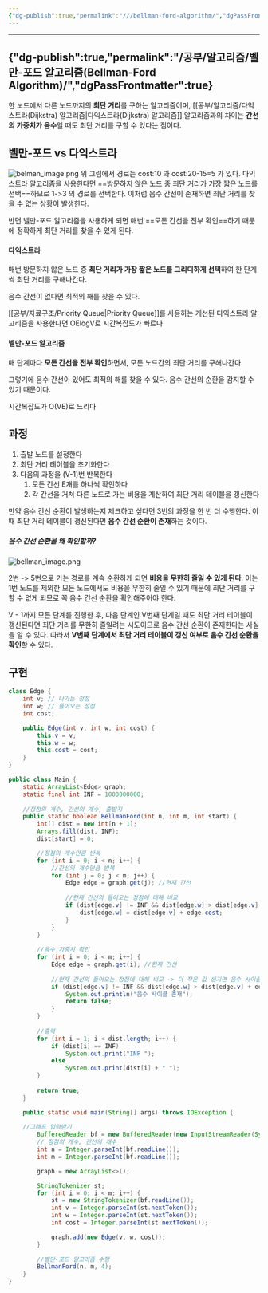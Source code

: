 ```yaml
---
{"dg-publish":true,"permalink":"///bellman-ford-algorithm/","dgPassFrontmatter":true}
---
```



---
{"dg-publish":true,"permalink":"/공부/알고리즘/벨만-포드 알고리즘(Bellman-Ford Algorithm)/","dgPassFrontmatter":true}
---

한 노드에서 다른 노드까지의 **최단 거리**를 구하는 알고리즘이며, [[공부/알고리즘/다익스트라(Dijkstra) 알고리즘\|다익스트라(Dijkstra) 알고리즘]] 알고리즘과의 차이는 **간선의 가중치가 음수**일 때도 최단 거리를 구할 수 있다는 점이다.

## 벨만-포드 vs 다익스트라

![belman_image.png](/img/user/첨부파일/belman_image.png)
위 그림에서 경로는 cost:10 과 cost:20-15=5 가 있다. 다익스트라 알고리즘을 사용한다면 ==방문하지 않은 노드 중 최단 거리가 가장 짧은 노드를 선택==하므로 1->3 의 경로를 선택한다. 이처럼 음수 간선이 존재하면 최단 거리를 찾을 수 없는 상황이 발생한다.

반면 벨만-포드 알고리즘을 사용하게 되면 매번 ==모든 간선을 전부 확인==하기 때문에 정확하게 최단 거리를 찾을 수 있게 된다.

#### 다익스트라

매번 방문하지 않은 노드 중 **최단 거리가 가장 짧은 노드를 그리디하게 선택**하여 한 단계씩 최단 거리를 구해나간다.

음수 간선이 없다면 최적의 해를 찾을 수 있다.

[[공부/자료구조/Priority Queue\|Priority Queue]]를 사용하는 개선된 다익스트라 알고리즘을 사용한다면  OElogV로 시간복잡도가 빠르다

#### 벨만-포드 알고리즘
매 단계마다 **모든 간선을 전부 확인**하면서, 모든 노드간의 최단 거리를 구해나간다.

그렇기에 음수 간선이 있어도 최적의 해를 찾을 수 있다. 음수 간선의 순환을 감지할 수 있기 때문이다.

시간복잡도가 O(VE)로 느리다

## 과정
1. 출발 노드를 설정한다
2. 최단 거리 테이블을 초기화한다
3. 다음의 과정을 (V-1)번 반복한다
   1) 모든 간선 E개를 하나씩 확인하다
   2) 각 간선을 거쳐 다른 노드로 가는 비용을 계산하여 최단 거리 테이블을 갱신한다
 
만약 음수 간선 순환이 발생하는지 체크하고 싶다면 3번의 과정을 한 번 더 수행한다. 이때 최단 거리 테이블이 갱신된다면 **음수 간선 순환이 존재**하는 것이다.
   
##### 음수 간선 순환을 왜 확인할까?
![bellman_image.png](/img/user/첨부파일/bellman_image.png)

2번 -> 5번으로 가는 경로를 계속 순환하게 되면 **비용을 무한히 줄일 수 있게 된다**. 이는 1번 노드를 제외한 모든 노드에서도 비용을 무한히 줄일 수 있기 때문에 최단 거리를 구할 수 없게 되므로 꼭 음수 간선 순환을 확인해주어야 한다.

V - 1까지 모든 단계를 진행한 후, 다음 단계인 V번째 단계일 때도 최단 거리 테이블이 갱신된다면 최단 거리를 무한히 줄일려는 시도이므로 음수 간선 순환이 존재한다는 사실을 알 수 있다. 따라서 **V번째 단계에서 최단 거리 테이블이 갱신 여부로 음수 간선 순환을 확인**할 수 있다.

## 구현
```java
class Edge {
	int v; // 나가는 정점
	int w; // 들어오는 정점
	int cost;

	public Edge(int v, int w, int cost) {
		this.v = v;
		this.w = w;
		this.cost = cost;
	}
}

public class Main {
	static ArrayList<Edge> graph;
	static final int INF = 1000000000;
	
	//정점의 개수, 간선의 개수, 출발지
	public static boolean BellmanFord(int n, int m, int start) {
		int[] dist = new int[n + 1];
		Arrays.fill(dist, INF);
		dist[start] = 0;

		//정점의 개수만큼 반복
		for (int i = 0; i < n; i++) {
			//간선의 개수만큼 반복
			for (int j = 0; j < m; j++) {
				Edge edge = graph.get(j); //현재 간선
				
				//현재 간선의 들어오는 정점에 대해 비교
				if (dist[edge.v] != INF && dist[edge.w] > dist[edge.v] + edge.cost) {
					dist[edge.w] = dist[edge.v] + edge.cost;
				}
			}
		}
		
		//음수 가중치 확인
		for (int i = 0; i < m; i++) {
			Edge edge = graph.get(i); //현재 간선
			
			//현재 간선의 들어오는 정점에 대해 비교 -> 더 작은 값 생기면 음수 사이클 존재
			if (dist[edge.v] != INF && dist[edge.w] > dist[edge.v] + edge.cost) {
				System.out.println("음수 사이클 존재");
				return false;
			}
		}
		
		//출력
		for (int i = 1; i < dist.length; i++) {
			if (dist[i] == INF)
				System.out.print("INF ");
			else
				System.out.print(dist[i] + " ");
		}
		
		return true;
	}

	public static void main(String[] args) throws IOException {
    
    //그래프 입력받기
		BufferedReader bf = new BufferedReader(new InputStreamReader(System.in));
		// 정점의 개수, 간선의 개수 
		int n = Integer.parseInt(bf.readLine());
		int m = Integer.parseInt(bf.readLine());

		graph = new ArrayList<>();

		StringTokenizer st;
		for (int i = 0; i < m; i++) {
			st = new StringTokenizer(bf.readLine());
			int v = Integer.parseInt(st.nextToken());
			int w = Integer.parseInt(st.nextToken());
			int cost = Integer.parseInt(st.nextToken());

			graph.add(new Edge(v, w, cost));
		}
		
        //벨만-포드 알고리즘 수행
		BellmanFord(n, m, 4);
	}
}
```